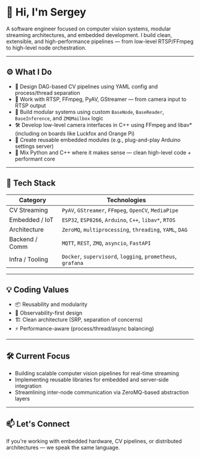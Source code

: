 # 👋 Hi, I'm Sergey

A software engineer focused on computer vision systems, modular streaming architectures, and embedded development. I build clean, extensible, and high-performance pipelines — from low-level RTSP/FFmpeg to high-level node orchestration.

---

## ⚙️ What I Do

- 🧠 Design DAG-based CV pipelines using YAML config and process/thread separation
- 🎥 Work with RTSP, FFmpeg, PyAV, GStreamer — from camera input to RTSP output
- 🧩 Build modular systems using custom `BaseNode`, `BaseReader`, `BaseInference`, and `ZMQMailbox` logic
- 🛠️ Develop low-level camera interfaces in C++ using FFmpeg and libav* (including on boards like Luckfox and Orange Pi)
- 🔌 Create reusable embedded modules (e.g., plug-and-play Arduino settings server)
- 🐍 Mix Python and C++ where it makes sense — clean high-level code + performant core

---

## 🧰 Tech Stack

| Category         | Technologies                                                 |
|------------------|--------------------------------------------------------------|
| CV Streaming     | `PyAV`, `GStreamer`, `FFmpeg`, `OpenCV`, `MediaPipe`         |
| Embedded / IoT   | `ESP32`, `ESP8266`, `Arduino`, `C++`, `libav*`, `RTOS`       |
| Architecture     | `ZeroMQ`, `multiprocessing`, `threading`, `YAML`, `DAG`      |
| Backend / Comm   | `MQTT`, `REST`, `ZMQ`, `asyncio`, `FastAPI`                  |
| Infra / Tooling  | `Docker`, `supervisord`, `logging`, `prometheus`, `grafana`  |

---

## 💡 Coding Values

- 📦 Reusability and modularity
- 🧪 Observability-first design
- 🏗️ Clean architecture (SRP, separation of concerns)
- ⚡ Performance-aware (process/thread/async balancing)

---

## 🛠️ Current Focus

- Building scalable computer vision pipelines for real-time streaming
- Implementing reusable libraries for embedded and server-side integration
- Streamlining inter-node communication via ZeroMQ-based abstraction layers

---

## 📫 Let's Connect

If you're working with embedded hardware, CV pipelines, or distributed architectures — we speak the same language.

